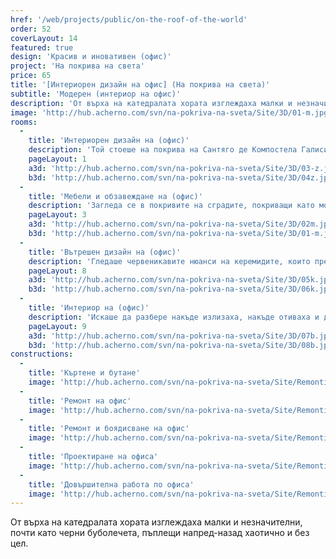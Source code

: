 ```yaml
---
href: '/web/projects/public/on-the-roof-of-the-world' 
order: 52
coverLayout: 14
featured: true
design: 'Красив и иновативен (офис)'
project: 'На покрива на света'
price: 65
title: '[Интериорен дизайн на офис] (На покрива на света)'
subtitle: 'Модерен (интериор на офис)'
description: 'От върха на катедралата хората изглеждаха малки и незначителни, почти като черни буболечета, пъплещи напред-назад хаотично и без цел. Загледа се в покривите, покриващи като море с избуяли червени водорасли почти всичко под него на различни нива като малки вълни, разминаващи се и никога недопиращи се.'
image: 'http://hub.acherno.com/svn/na-pokriva-na-sveta/Site/3D/01-m.jpg'
rooms:
  -
    title: 'Интериорен дизайн на (офис)'
    description: 'Той стоеше на покрива на Сантяго де Компостела Галисия и гледаше малкия свят под себе си.'
    pageLayout: 1
    a3d: 'http://hub.acherno.com/svn/na-pokriva-na-sveta/Site/3D/03-z.jpg'
    b3d: 'http://hub.acherno.com/svn/na-pokriva-na-sveta/Site/3D/04z.jpg'
  -
    title: 'Мебели и обзавеждане на (офис)'
    description: 'Загледа се в покривите на сградите, покриващи като море с избуяли червени водорасли почти всичко под него на различни нива като малки вълни, разминаващи се и никога недопиращи се.'
    pageLayout: 3
    a3d: 'http://hub.acherno.com/svn/na-pokriva-na-sveta/Site/3D/02m.jpg'
    b3d: 'http://hub.acherno.com/svn/na-pokriva-na-sveta/Site/3D/01-m.jpg'
  -
    title: 'Вътрешен дизайн на (офис)'
    description: 'Гледаше червеникавите нюанси на керемидите, които преливаха от тъмен кармин, през цинобър, до почти оранжево и се чудеше какви ли хора живееха под тях.'
    pageLayout: 8
    a3d: 'http://hub.acherno.com/svn/na-pokriva-na-sveta/Site/3D/05k.jpg'
    b3d: 'http://hub.acherno.com/svn/na-pokriva-na-sveta/Site/3D/06k.jpg'
  -
    title: 'Интериор на (офис)'
    description: 'Искаше да разбере накъде излизаха, накъде отиваха и дали и те изобщо знаеха как изглежда всичко от покрива на света.'
    pageLayout: 9
    a3d: 'http://hub.acherno.com/svn/na-pokriva-na-sveta/Site/3D/07b.jpg'
    b3d: 'http://hub.acherno.com/svn/na-pokriva-na-sveta/Site/3D/08b.jpg'
constructions:
  - 
    title: 'Къртене и бутане'
    image: 'http://hub.acherno.com/svn/na-pokriva-na-sveta/Site/Remonti/IMG_6147.JPG'
  - 
    title: 'Ремонт на офис'
    image: 'http://hub.acherno.com/svn/na-pokriva-na-sveta/Site/Remonti/IMG_6152.JPG'
  - 
    title: 'Ремонт и боядисване на офис'
    image: 'http://hub.acherno.com/svn/na-pokriva-na-sveta/Site/Remonti/IMG_6153.JPG'
  - 
    title: 'Проектиране на офиса'
    image: 'http://hub.acherno.com/svn/na-pokriva-na-sveta/Site/Remonti/IMG_6155.JPG'
  - 
    title: 'Довършителна работа по офиса'
    image: 'http://hub.acherno.com/svn/na-pokriva-na-sveta/Site/Remonti/IMG_6157.JPG'
---
```

От върха на катедралата хората изглеждаха малки и незначителни, почти като черни буболечета, пъплещи напред-назад хаотично и без цел.
